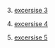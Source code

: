 
3. [excersise 3](/excersise3.md)

4. [excersise 4](/excersise4.md)
5. [excersise 5](/excersise5.md)

